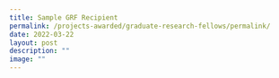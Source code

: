 ```yaml
---
title: Sample GRF Recipient
permalink: /projects-awarded/graduate-research-fellows/permalink/
date: 2022-03-22
layout: post
description: ""
image: ""
---
```

